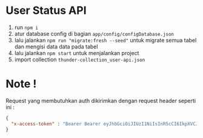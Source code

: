 # User Status API


1. run `npm i`
2. atur database config di bagian `app/config/configDatabase.json`
3. lalu jalankan `npm run "migrate:fresh --seed"` untuk migrate semua tabel dan mengisi data data pada tabel
4. lalu jalankan `npm start` untuk menjalankan project
5. import collection `thunder-collection_user-api.json`

# Note !
Request yang membutuhkan auth dikirimkan dengan request header seperti ini :

```json
{
  "x-access-token" : "Bearer Bearer eyJhbGciOiJIUzI1NiIsInR5cCI6IkpXVCJ9.eyJpZCI6ImFkbWluIiwibmFtZSI6ImFkbWluIiwiYWxhbWF0IjoiSmFrYXJ0YSIsImVtYWlsIjoiYWRtaW5AZ21haWwuY29tIiwiaWF0IjoxNjg1NDM2NjA2LCJleHAiOjE2ODU1MjMwMDZ9.tMNt89-ouGs6YPZgLxyE36D04o8GJyvvinZ3Wqrc2eo"
}
```
